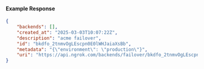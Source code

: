 <!-- Code generated for API Clients. DO NOT EDIT. -->

#### Example Response

```json
{
	"backends": [],
	"created_at": "2025-03-03T10:07:22Z",
	"description": "acme failover",
	"id": "bkdfo_2tnmvOgLEscpn0E0lWHJaiaXsBb",
	"metadata": "{\"environment\": \"production\"}",
	"uri": "https://api.ngrok.com/backends/failover/bkdfo_2tnmvOgLEscpn0E0lWHJaiaXsBb"
}
```
